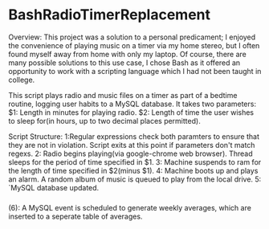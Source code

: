 # BashRadioTimerReplacement
Overview:
This project was a solution to a personal predicament; I enjoyed the convenience of playing music on a timer via my home stereo,
but I often found myself away from home with only my laptop. Of course, there are many possible solutions to this use case,
I chose Bash as it offered an opportunity to work with a scripting language which I had not been taught in college.

This script plays radio and music files on a timer as part of a bedtime routine, logging user habits to a MySQL database. 
It takes two parameters:
$1: Length in minutes for playing radio.
$2: Length of time the user wishes to sleep for(in hours, up to two decimal places permitted).

Script Structure:
1:Regular expressions check both paramters to ensure that they are not in violation. Script exits at this point if parameters
don't match regexs.
2: Radio begins playing(via google-chrome web browser). Thread sleeps for the period of time specified in $1.
3: Machine suspends to ram for the length of time specified in $2(minus $1).
4: Machine boots up and plays an alarm. A random album of music is queued to play from the local drive.
5: `MySQL database updated.
###
(6): A MySQL event is scheduled to generate weekly averages, which are inserted to a seperate table of averages.

